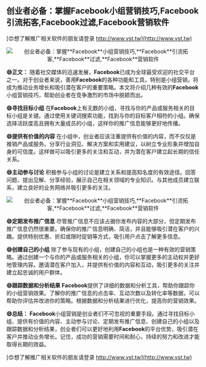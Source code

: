## **创业者必备：掌握**Facebook**小组营销技巧,**Facebook**引流拓客,**Facebook**过滤,**Facebook**营销软件**

[😍想了解推广相关软件的朋友请登录 http://www.vst.tw](http://www.vst.tw)

 <center><img src="https://vst.tw/MP4/tuiguang/png/5.png" alt="创业者必备：掌握**Facebook**小组营销技巧,**Facebook**引流拓客,**Facebook**过滤,**Facebook**营销软件"></center>

**😄正文：**
随着社交媒体的迅速发展，**Facebook**已成为全球最受欢迎的社交平台之一。对于创业者来说，善用**Facebook**的各种功能和工具，特别是小组营销，将成为推动业务增长和吸引潜在客户的重要策略。本文将介绍几种有效的**Facebook**小组营销技巧，帮助创业者在竞争激烈的市场中脱颖而出。

**😄寻找目标小组**
在**Facebook**上有无数的小组，寻找与你的产品或服务相关的目标小组是关键。通过使用关键词搜索功能，找到与你的目标客户相符的小组。确保选择活跃度高且拥有大量成员的小组，这样你的推广信息能够更好地传播。

**😄提供有价值的内容**
在小组中，创业者应该注重提供有价值的内容，而不仅仅是推销产品或服务。分享行业洞见、解决方案和实用建议，以树立专业形象并增加自身的可信度。这样做可以吸引更多的关注和互动，并为潜在客户建立起长期的信任关系。

**😄主动参与讨论**
积极参与小组的讨论是建立关系和提高知名度的有效途径。回答问题、提出见解、分享经验，展示自己在相关领域的专业知识。与其他成员建立联系，建立良好的业务网络并吸引更多的关注。

 <center><img src="https://vst.tw/MP4/tuiguang/png/1.png" alt="创业者必备：掌握**Facebook**小组营销技巧,**Facebook**引流拓客,**Facebook**过滤,**Facebook**营销软件"></center>

**😄定期发布推广信息**
尽管推广信息不应该占据你发布内容的大部分，但定期发布推广信息仍然很重要。确保你的推广信息明确、简洁，并且能够吸引潜在客户的兴趣。提供特别优惠、折扣或限时促销等方式，吸引用户点击了解更多信息。

**😄创建自己的小组**
除了参与现有的小组，创建自己的小组也是一种有效的营销策略。通过创建一个与你的产品或服务相关的小组，你可以掌握更多的主动权并更好地管理内容。邀请潜在客户加入，并提供有价值的内容和互动，吸引更多的关注并建立起忠诚的用户群体。

**😄跟踪数据和分析结果**
**Facebook**提供了详细的数据和分析工具，帮助你跟踪你的小组营销效果。了解你的推广信息的点击率、互动次数以及转化率等数据，可以帮助你评估并改进你的策略。根据数据和分析结果进行优化，提高你的营销效果。

**😄总结：**
**Facebook**小组营销是创业者们不可忽视的重要手段。通过寻找目标小组、提供有价值的内容、主动参与讨论、定期发布推广信息、创建自己的小组以及跟踪数据和分析结果，创业者们可以更好地利用**Facebook**的平台优势，吸引潜在客户并推动业务增长。记住，成功的营销需要时间和耐心，持续的努力和改进才能取得长期的效益。

[😍想了解推广相关软件的朋友请登录 http://www.vst.tw](http://www.vst.tw)



